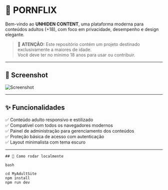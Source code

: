 # 🔞 PORNFLIX

Bem-vindo ao **UNHIDEN CONTENT**, uma plataforma moderna para conteúdos adultos (+18), com foco em privacidade, desempenho e design elegante.

> 🚨 **ATENÇÃO:** Este repositório contém um projeto destinado exclusivamente a maiores de idade.  
> Você deve ter no mínimo 18 anos para usar ou contribuir.

---

## 📸 Screenshot

![Screenshot](./screenshot.png)

---

## ✨ Funcionalidades

✅ Conteúdo adulto responsivo e estilizado  
✅ Compatível com todos os navegadores modernos  
✅ Painel de administração para gerenciamento dos conteúdos  
✅ Proteção básica de acesso com autenticação  
✅ Layout minimalista com tema escuro

---

```## 🚀 Como rodar localmente```

```bash```
```git clone https://github.com/seu-usuario/MyAdultSite.git
cd MyAdultSite
npm install
npm run dev
